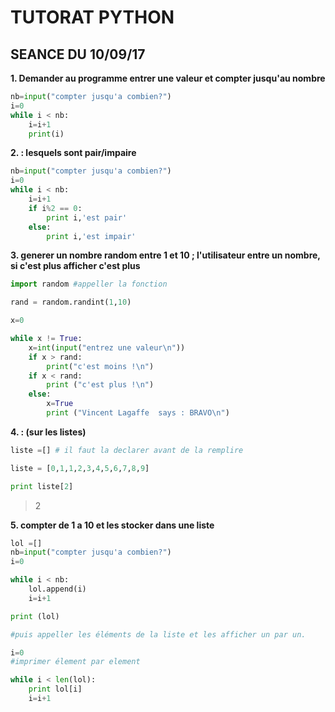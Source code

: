 # **TUTORAT PYTHON**

## SEANCE DU 10/09/17


**1. Demander au programme entrer une valeur et compter jusqu'au nombre**

```python
nb=input("compter jusqu'a combien?")
i=0
while i < nb:
    i=i+1
    print(i)
```

**2. : lesquels sont pair/impaire**
```python
nb=input("compter jusqu'a combien?")
i=0
while i < nb:
    i=i+1
    if i%2 == 0:
        print i,'est pair'
    else:
        print i,'est impair'
```

**3.  generer un nombre random entre 1 et 10 ; l'utilisateur entre un nombre, si c'est plus afficher c'est plus**

```python
import random #appeller la fonction

rand = random.randint(1,10)

x=0

while x != True:
    x=int(input("entrez une valeur\n"))
    if x > rand:
        print("c'est moins !\n")
    if x < rand:
        print ("c'est plus !\n")
    else:
        x=True
        print ("Vincent Lagaffe  says : BRAVO\n")

```


**4. : (sur les listes)**
```python
liste =[] # il faut la declarer avant de la remplire

liste = [0,1,1,2,3,4,5,6,7,8,9]

print liste[2]
```
>2

**5. compter de 1 a 10 et les stocker dans une liste**

```python
lol =[]
nb=input("compter jusqu'a combien?")
i=0

while i < nb:
    lol.append(i)
    i=i+1

print (lol)

#puis appeller les éléments de la liste et les afficher un par un.

i=0
#imprimer élement par element

while i < len(lol):
    print lol[i]
    i=i+1
```

